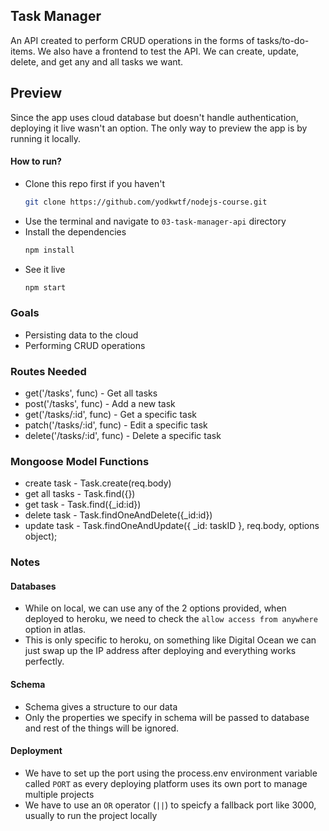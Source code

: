 ## Task Manager

An API created to perform CRUD operations in the forms of tasks/to-do-items. We also have a frontend to test the API. We can create, update, delete, and get any and all tasks we want.

## Preview

Since the app uses cloud database but doesn't handle authentication, deploying it live wasn't an option. The only way to preview the app is by running it locally.

#### How to run?

- Clone this repo first if you haven't
  ```bash
  git clone https://github.com/yodkwtf/nodejs-course.git
  ```
- Use the terminal and navigate to `03-task-manager-api` directory
- Install the dependencies
  ```bash
  npm install
  ```
- See it live
  ```bash
  npm start
  ```

### Goals

- Persisting data to the cloud
- Performing CRUD operations

### Routes Needed

- get('/tasks', func) - Get all tasks
- post('/tasks', func) - Add a new task
- get('/tasks/:id', func) - Get a specific task
- patch('/tasks/:id', func) - Edit a specific task
- delete('/tasks/:id', func) - Delete a specific task

### Mongoose Model Functions

- create task - Task.create(req.body)
- get all tasks - Task.find({})
- get task - Task.find({\_id:id})
- delete task - Task.findOneAndDelete({\_id:id})
- update task - Task.findOneAndUpdate({ \_id: taskID }, req.body, options object);

### Notes

#### Databases

- While on local, we can use any of the 2 options provided, when deployed to heroku, we need to check the `allow access from anywhere` option in atlas.
- This is only specific to heroku, on something like Digital Ocean we can just swap up the IP address after deploying and everything works perfectly.

#### Schema

- Schema gives a structure to our data
- Only the properties we specify in schema will be passed to database and rest of the things will be ignored.

#### Deployment

- We have to set up the port using the process.env environment variable called `PORT` as every deploying platform uses its own port to manage multiple projects
- We have to use an `OR` operator (`||`) to speicfy a fallback port like 3000, usually to run the project locally
